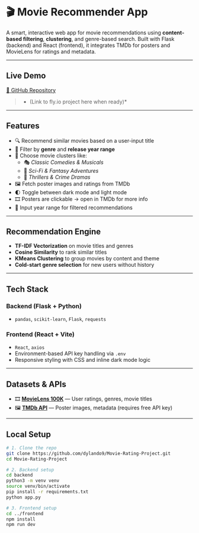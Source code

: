 # 🎬 Movie Recommender App

A smart, interactive web app for movie recommendations using **content-based filtering**, **clustering**, and genre-based search. Built with Flask (backend) and React (frontend), it integrates TMDb for posters and MovieLens for ratings and metadata.

---

## Live Demo

[🔗 GitHub Repository](https://github.com/dylando9/Movie-Rating-Project)

> * (Link to fly.io project here when ready)*

---

## Features

- 🔍 Recommend similar movies based on a user-input title
- 🎯 Filter by **genre** and **release year range**
- 🧩 Choose movie clusters like:
  - 🎭 *Classic Comedies & Musicals*
  - 🚀 *Sci-Fi & Fantasy Adventures*
  - 🔪 *Thrillers & Crime Dramas*
- 🖼️ Fetch poster images and ratings from TMDb
- 🌓 Toggle between dark mode and light mode
- 🎞️ Posters are clickable → open in TMDb for more info
- 📅 Input year range for filtered recommendations

---

## Recommendation Engine

- **TF-IDF Vectorization** on movie titles and genres
- **Cosine Similarity** to rank similar titles
- **KMeans Clustering** to group movies by content and theme
- **Cold-start genre selection** for new users without history

---

## Tech Stack

### Backend (Flask + Python)
- `pandas`, `scikit-learn`, `Flask`, `requests`

### Frontend (React + Vite)
- `React`, `axios`
- Environment-based API key handling via `.env`
- Responsive styling with CSS and inline dark mode logic

---

## Datasets & APIs

- 🎞️ **[MovieLens 100K](https://grouplens.org/datasets/movielens/100k/)** — User ratings, genres, movie titles
- 🖼️ **[TMDb API](https://www.themoviedb.org/)** — Poster images, metadata (requires free API key)

---

## Local Setup

```bash
# 1. Clone the repo
git clone https://github.com/dylando9/Movie-Rating-Project.git
cd Movie-Rating-Project

# 2. Backend setup
cd backend
python3 -m venv venv
source venv/bin/activate
pip install -r requirements.txt
python app.py

# 3. Frontend setup
cd ../frontend
npm install
npm run dev
